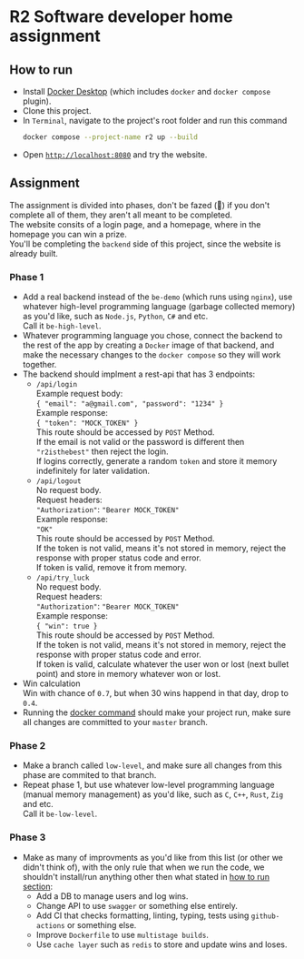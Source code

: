 # R2 Software developer home assignment
## How to run
* Install [Docker Desktop](https://www.docker.com/products/docker-desktop/) (which includes `docker` and `docker compose` plugin).
* Clone this project.
* In `Terminal`, navigate to the project's root folder and run this command
  ```sh
  docker compose --project-name r2 up --build
  ```
* Open [`http://localhost:8080`](http://localhost:8080) and try the website.

## Assignment
The assignment is divided into phases, don't be fazed (🥁) if you don't complete all of them, they aren't all meant to be completed.  
The website consits of a login page, and a homepage, where in the homepage you can win a prize.  
You'll be completing the `backend` side of this project, since the website is already built.

### Phase 1
* Add a real backend instead of the `be-demo` (which runs using `nginx`), use whatever high-level programming language (garbage collected memory) as you'd like, such as `Node.js`, `Python`, `C#` and etc.  
Call it `be-high-level`.
* Whatever programming language you chose, connect the backend to the rest of the app by creating a `Docker` image of that backend, and make the necessary changes to the `docker compose` so they will work together.  
* The backend should implment a rest-api that has 3 endpoints:
    * `/api/login`  
    Example request body:  
    `{ "email": "a@gmail.com", "password": "1234" }`  
    Example response:  
    `{ "token": "MOCK_TOKEN" }`  
    This route should be accessed by `POST` Method.  
    If the email is not valid or the password is different then `"r2isthebest"` then reject the login.  
    If logins correctly, generate a random `token` and store it memory indefinitely for later validation.  
    * `/api/logout`  
    No request body.  
    Request headers:  
    `"Authorization"`: `"Bearer MOCK_TOKEN"`  
    Example response:  
    `"OK"`  
    This route should be accessed by `POST` Method.  
    If the token is not valid, means it's not stored in memory, reject the response with proper status code and error.  
    If token is valid, remove it from memory.  
    * `/api/try_luck`  
    No request body.  
    Request headers:  
    `"Authorization"`: `"Bearer MOCK_TOKEN"`  
    Example response:  
    `{ "win": true }`  
    This route should be accessed by `POST` Method.  
    If the token is not valid, means it's not stored in memory, reject the response with proper status code and error.  
    If token is valid, calculate whatever the user won or lost (next bullet point) and store in memory whatever won or lost.  
* Win calculation  
  Win with chance of `0.7`, but when 30 wins happend in that day, drop to  `0.4`.
* Running the [docker command](#how-to-run) should make your project run, make sure all changes are committed to your `master` branch.


### Phase 2
* Make a branch called `low-level`, and make sure all changes from this phase are commited to that branch.
* Repeat phase 1, but use whatever low-level programming language (manual memory management) as you'd like, such as `C`, `C++`, `Rust`, `Zig` and etc.  
Call it `be-low-level`.

### Phase 3
* Make as many of improvments as you'd like from this list (or other we didn't think of), with the only rule that when we run the code, we shouldn't install/run anything other then what stated in [how to run section](#how-to-run):  
  * Add a DB to manage users and log wins.  
  * Change API to use `swagger` or something else entirely.  
  * Add CI that checks formatting, linting, typing, tests using `github-actions` or something else.
  * Improve `Dockerfile` to use `multistage builds`.  
  * Use `cache layer` such as `redis` to store and update wins and loses.  

